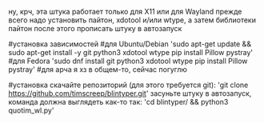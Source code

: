 ну, крч, эта штука работает только для X11 или для Wayland
прежде всего надо установить пайтон, xdotool и/или wtype, а затем библиотеки пайтон
после этого прописать штуку в автозапуск

#установка зависимостей
#для Ubuntu/Debian
'sudo apt-get update && sudo apt-get install -y git python3 xdotool wtype
pip install Pillow pystray'
#для Fedora
'sudo dnf install git python3 xdotool wtype
pip install Pillow pystray'
#для арча
я хз в общем-то, сейчас погуглю



#установка
скачайте репозиторий (для этого требуется git):
'git clone https://github.com/timscreep/blintyper.git'
засуньте штуку в автозапуск, команда должна выглядеть как-то так:
'cd blintyper/ && python3 quotim_wl.py'
